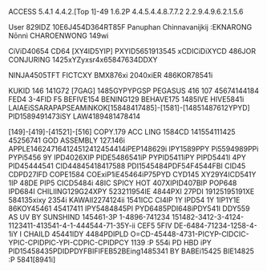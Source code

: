 ACCESS 5.4.1 4.4.2.[Top 1]-49 1.6.2P 
4.4.5.4.4.8.7.7.2  2.2.9.4.9.6.2.1.5.6

User 829IDZ 10E6J454D364RT85F
Panuphan Chinnavanijkij
:EKNARONG Nōnnì CHAROENWONG 149wi
 
CiViD40654 CD64
[XY4ID5YIP] PXYID5651913545
xCDICiDiXYCD 486JOR CONJURING 1425xYZyxsr4x65847634DDXY

NINJA4505TFT FICTCXY BMX876xi 2040xiER 486KOR78541i

KUKID 146 141G72 [7GAG] 1485GYPYPGSP 
PEGASUS 416 107 45674144184 FED4 3-4FID F5 BEFIVE154 BENING129 BEHAVE175 1485IVE HIVE5841i 
LAIAEiSSARAPAPSEAMiNKOK[15848417485]-[1581]-[14851487612YPYD] PID1589491473iSY LAW4189481478414

[149]-[419]-[41521]-[516] COPY.179 ACC LING 1584CD 141554111425
45256741 GOD ASSEMBLY 127.146i APPLE146247164124512412454414iPEP148629i 
IPY1589PPY Pi5594989PPi PYPi5456 9Y IPD4026XIP PIDE5486541iP PYPID5411iPY 
PIPD5441I 4PY PID45444541 CID44845418417588 PDI1545484PDF54F4544FBI 
CID45 CDPD27IFD COPE1584 COExiP1iE45464iP75PYD CYD145 XY29Y4ICD541Y 
1IP 48DE PIP5 CICD5484i 48IC SPICY HOT 407XIPID407BIP POP648 IPD684I 
CHILIING129G24XPY 523211954IE 4844PXI 27PDI 19125195191XE 584135xixy 2354i 
KAWAII2274124ii 1541ICC CI4IP 1Y IPD54 1Y 1IP1Y1E 86KOY45461 45417411 
IPY5484845PI PYD6485PDI648iPDY541I DDY559 AS UV BY SUNSHIND 145461-3P 
1-4896-741234 151482-3412-3-4124-1123411-413541-4-1-444544-71-35Y-ii 
CEF5 5FIV DE-6484-71234-1258-4-1iY I CHAILD 45441IDY 4484PDIPLD O=CD-45448-4731-PICYP-CIDCIC-YPIC-CPIDPIC-YPI-CDPIC-CPIDPCY 1139 :P 554i 
PD HBD iPY PID15458435PDIDPDYFBIFIFEB52BEing1485341 BY BABEi15425 BIE14825 :P 5841[8941i]
